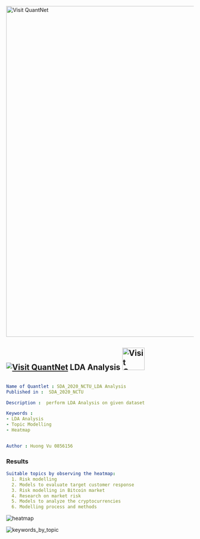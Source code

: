 [<img src="https://github.com/QuantLet/Styleguide-and-FAQ/blob/master/pictures/banner.png" width="888" alt="Visit QuantNet">](http://quantlet.de/)

## [<img src="https://github.com/QuantLet/Styleguide-and-FAQ/blob/master/pictures/qloqo.png" alt="Visit QuantNet">](http://quantlet.de/) **LDA Analysis** [<img src="https://github.com/QuantLet/Styleguide-and-FAQ/blob/master/pictures/QN2.png" width="60" alt="Visit QuantNet 2.0">](http://quantlet.de/)

```yaml

Name of Quantlet : SDA_2020_NCTU_LDA Analysis
Published in :  SDA_2020_NCTU

Description :  perform LDA Analysis on given dataset

Keywords : 
- LDA Analysis
- Topic Modelling
- Heatmap


Author : Huong Vu 0856156

```
### Results
```yaml
Suitable topics by observing the heatmap: 
  1. Risk modelling 
  2. Models to evaluate target customer response 
  3. Risk modelling in Bitcoin market 
  4. Research on market risk
  5. Models to analyze the cryptocurrencies
  6. Modelling process and methods


```
![heatmap](https://user-images.githubusercontent.com/67493611/97882133-32b84300-1d5e-11eb-9d0a-438c79aa3cba.png)

![keywords_by_topic](https://user-images.githubusercontent.com/67493611/97882242-5bd8d380-1d5e-11eb-9bc2-5218b00c6ee0.png)

